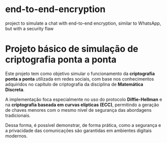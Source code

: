 # end-to-end-encryption
project to simulate a chat with end-to-end encryption, similar to WhatsApp, but with a security flaw

# Projeto básico de simulação de criptografia ponta a ponta

Este projeto tem como objetivo simular o funcionamento da **criptografia ponta a ponta** utilizada em redes sociais, com base nos conhecimentos adquiridos no capítulo de criptografia da disciplina de **Matemática Discreta**.

A implementação foca especialmente no uso do protocolo **Diffie-Hellman** e na **criptografia baseada em curvas elípticas (ECC)**, permitindo a geração de chaves menores com o mesmo nível de segurança das abordagens tradicionais.

Dessa forma, é possível demonstrar, de forma prática, como a segurança e a privacidade das comunicações são garantidas em ambientes digitais modernos.
